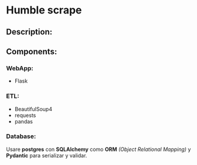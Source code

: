 # Humble scrape

## Description:
## Components:
### WebApp:
- Flask

### ETL:
- BeautifulSoup4
- requests
- pandas

### Database:
Usare **postgres** con **SQLAlchemy** como **ORM** *(Object Relational Mapping)* y **Pydantic** para serializar y validar. 
